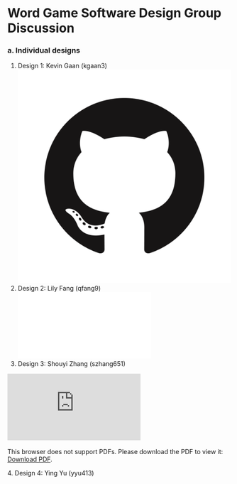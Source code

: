 # Word Game Software Design Group Discussion


### a. Individual designs
1. Design 1: Kevin Gaan (kgaan3)
![image](GitHub-Mark.png)
2. Design 2: Lily Fang (qfang9)
![image](design.pdf)
3. Design 3: Shouyi Zhang (szhang651)
<object data="http://www.pdf995.com/samples/pdf.pdf" type="application/pdf" width="700px" height="700px">
    <embed src="http://www.pdf995.com/samples/pdf.pdf">
        <p>This browser does not support PDFs. Please download the PDF to view it: <a href="http://www.pdf995.com/samples/pdf.pdf">Download PDF</a>.</p>
    </embed>
</object>
4. Design 4: Ying Yu (yyu413)


